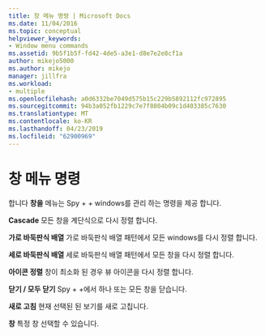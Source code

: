 ```yaml
---
title: 창 메뉴 명령 | Microsoft Docs
ms.date: 11/04/2016
ms.topic: conceptual
helpviewer_keywords:
- Window menu commands
ms.assetid: 9b5f1b5f-fd42-4de5-a3e1-d8e7e2e8cf1a
author: mikejo5000
ms.author: mikejo
manager: jillfra
ms.workload:
- multiple
ms.openlocfilehash: a0d6332be7049d575b15c229b5892112fc972895
ms.sourcegitcommit: 94b3a052fb1229c7e7f8804b09c1d403385c7630
ms.translationtype: MT
ms.contentlocale: ko-KR
ms.lasthandoff: 04/23/2019
ms.locfileid: "62900969"
---
```

# <a name="window-menu-commands"></a>창 메뉴 명령
합니다 **창을** 메뉴는 Spy + + windows를 관리 하는 명령을 제공 합니다.

 **Cascade** 모든 창을 계단식으로 다시 정렬 합니다.

 **가로 바둑판식 배열** 가로 바둑판식 배열 패턴에서 모든 windows를 다시 정렬 합니다.

 **세로 바둑판식 배열** 세로 바둑판식 배열 패턴에서 모든 창을 다시 정렬 합니다.

 **아이콘 정렬** 창이 최소화 된 경우 뷰 아이콘을 다시 정렬 합니다.

 **닫기 / 모두 닫기** Spy + +에서 하나 또는 모든 창을 닫습니다.

 **새로 고침** 현재 선택된 된 보기를 새로 고칩니다.

 **창** 특정 창 선택할 수 있습니다.